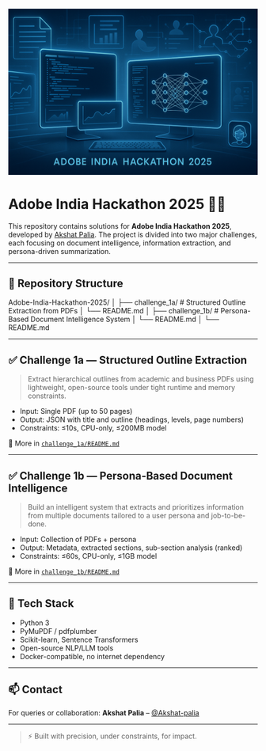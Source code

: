![Adobe Hackathon Banner](assets/adobehackathon_banner.png)





# Adobe India Hackathon 2025 🧠🚀

This repository contains solutions for **Adobe India Hackathon 2025**, developed by [Akshat Palia](https://github.com/Akshat-palia). The project is divided into two major challenges, each focusing on document intelligence, information extraction, and persona-driven summarization.

---

## 📁 Repository Structure

Adobe-India-Hackathon-2025/
│
├── challenge_1a/ # Structured Outline Extraction from PDFs
│ └── README.md
│
├── challenge_1b/ # Persona-Based Document Intelligence System
│ └── README.md
│
└── README.md


---

## ✅ Challenge 1a — Structured Outline Extraction

> Extract hierarchical outlines from academic and business PDFs using lightweight, open-source tools under tight runtime and memory constraints.

- Input: Single PDF (up to 50 pages)
- Output: JSON with title and outline (headings, levels, page numbers)
- Constraints: ≤10s, CPU-only, ≤200MB model

📍 More in [`challenge_1a/README.md`](challenge_1a/README.md)

---

## ✅ Challenge 1b — Persona-Based Document Intelligence

> Build an intelligent system that extracts and prioritizes information from multiple documents tailored to a user persona and job-to-be-done.

- Input: Collection of PDFs + persona
- Output: Metadata, extracted sections, sub-section analysis (ranked)
- Constraints: ≤60s, CPU-only, ≤1GB model

📍 More in [`challenge_1b/README.md`](challenge_1b/README.md)

---

## 📌 Tech Stack

- Python 3
- PyMuPDF / pdfplumber
- Scikit-learn, Sentence Transformers
- Open-source NLP/LLM tools
- Docker-compatible, no internet dependency

---

## 📫 Contact

For queries or collaboration:
**Akshat Palia** – [@Akshat-palia](https://github.com/Akshat-palia)

---

> ⚡ Built with precision, under constraints, for impact.
